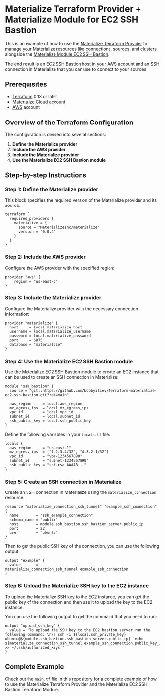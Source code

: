 # Materialize Terraform Provider + Materialize Module for EC2 SSH Bastion

This is an example of how to use the [Materialize Terraform Provider](https://github.com/MaterializeInc/terraform-provider-materialize) to manage your Materialize resources like [connections](https://materialize.com/docs/sql/create-connection/), [sources](https://materialize.com/docs/sql/create-source/), and [clusters](https://materialize.com/docs/sql/create-cluster/) alongside the [Materialize Module EC2 SSH Bastion](https://github.com/bobbyiliev/terraform-materialize-ec2-ssh-bastion).

The end result is an EC2 SSH Bastion host in your AWS account and an SSH connection in Materialize that you can use to connect to your sources.

## Prerequisites

- [Terraform](https://www.terraform.io/downloads.html) 0.13 or later
- [Materialize Cloud](https://cloud.materialize.com/) account
- [AWS](https://aws.amazon.com/) account

## Overview of the Terraform Configuration

The configuration is divided into several sections:

1.  **Define the Materialize provider**
2.  **Include the AWS provider**
3.  **Include the Materialize provider**
4.  **Use the Materialize EC2 SSH Bastion module**

## Step-by-step Instructions

### Step 1: Define the Materialize provider

This block specifies the required version of the Materialize provider and its source:

```hcl
terraform {
  required_providers {
    materialize = {
      source = "MaterializeInc/materialize"
      version = "0.0.4"
    }
  }
}
```

### Step 2: Include the AWS provider

Configure the AWS provider with the specified region:

```hcl
provider "aws" {
    region = "us-east-1"
}
```

### Step 3: Include the Materialize provider

Configure the Materialize provider with the necessary connection information:

```hcl
provider "materialize" {
  host     = local.materialize_host
  username = local.materialize_username
  password = local.materialize_password
  port     = 6875
  database = "materialize"
}
```


### Step 4: Use the Materialize EC2 SSH Bastion module

Use the Materialize EC2 SSH Bastion module to create an EC2 instance that can be used to create an SSH connection in Materialize:

```hcl
module "ssh_bastion" {
  source = "git::https://github.com/bobbyiliev/terraform-materialize-ec2-ssh-bastion.git?ref=main"

  aws_region     = local.aws_region
  mz_egress_ips  = local.mz_egress_ips
  vpc_id         = local.vpc_id
  subnet_id      = local.subnet_id
  ssh_public_key = local.ssh_public_key
}
```

Define the following variables in your `locals.tf` file:

```hcl
locals {
  aws_region     = "us-east-1"
  mz_egress_ips  = ["1.2.3.4/32", "4.3.2.1/32"]
  vpc_id         = "vpc-1234567890"
  subnet_id      = "subnet-1234567890"
  ssh_public_key = "ssh-rsa AAAAB..."
}
```

### Step 5: Create an SSH connection in Materialize

Create an SSH connection in Materialize using the `materialize_connection` resource:

```hcl
resource "materialize_connection_ssh_tunnel" "example_ssh_connection" {
  name        = "ssh_example_connection"
  schema_name = "public"
  host        = module.ssh_bastion.ssh_bastion_server.public_ip
  port        = 22
  user        = "ubuntu"
}
```

Then to get the public SSH key of the connection, you can use the following output:

```hcl
output "example" {
  value       = materialize_connection_ssh_tunnel.example_ssh_connection
}
```

### Step 6: Upload the Materialize SSH key to the EC2 instance

To upload the Materialize SSH key to the EC2 instance, you can get the public key of the connection and then use it to upload the key to the EC2 instance.

You can use the following output to get the command that you need to run:

```hcl
output "upload_ssh_key" {
  value = "To upload the SSH key to the EC2 bastion server run the following command: \n\n ssh -i ${local.ssh_private_key} ubuntu@${module.ssh_bastion.ssh_bastion_server.public_ip} 'echo ${materialize_connection_ssh_tunnel.example_ssh_connection.public_key_1} >> ~/.ssh/authorized_keys'"
}
```

## Complete Example

Check out the [`main.tf`](main.tf) file in this repository for a complete example of how to use the Materialize Terraform Provider and the Materialize EC2 SSH Bastion Terraform Module.
